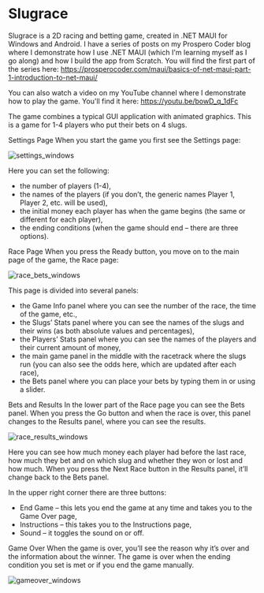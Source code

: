 # Slugrace

Slugrace is a 2D racing and betting game, created in .NET MAUI for Windows and Android. I have a series of posts on my Prospero Coder blog where I demonstrate how I use .NET MAUI (which I'm learning myself as I go along) and how I build the app from Scratch. You will find the first part of the series here: https://prosperocoder.com/maui/basics-of-net-maui-part-1-introduction-to-net-maui/

You can also watch a video on my YouTube channel where I demonstrate how to play the game. You'll find it here: https://youtu.be/bowD_q_1dFc

The game combines a typical GUI application with animated graphics. This is a game for 1-4 players who put their bets on 4 slugs. 

Settings Page
When you start the game you first see the Settings page:

![settings_windows](https://github.com/prospero-apps/slugrace-maui/assets/48125733/fa150c14-6aaf-48f5-a5fa-b1441e04682c)

Here you can set the following: 
- the number of players (1-4), 
- the names of the players (if you don’t, the generic names Player 1, Player 2, etc. will be used), 
- the initial money each player has when the game begins (the same or different for each player), 
- the ending conditions (when the game should end – there are three options).

Race Page
When you press the Ready button, you move on to the main page of the game, the Race page:

![race_bets_windows](https://github.com/prospero-apps/slugrace-maui/assets/48125733/053dc682-4295-441e-9c6a-c01a11280ccd)


This page is divided into several panels: 
- the Game Info panel where you can see the number of the race, the time of the game, etc., 
- the Slugs’ Stats panel where you can see the names of the slugs and their wins (as both absolute values and percentages), 
- the Players’ Stats panel where you can see the names of the players and their current amount of money, 
- the main game panel in the middle with the racetrack where the slugs run (you can also see the odds here, which are updated after each race), 
- the Bets panel where you can place your bets by typing them in or using a slider.

Bets and Results 
In the lower part of the Race page you can see the Bets panel. When you press the Go button and when the race is over, this panel changes to the Results panel, where you can see the results. 

![race_results_windows](https://github.com/prospero-apps/slugrace-maui/assets/48125733/f6fe9ff3-b912-4fc7-b983-8dafae367318)


Here you can see how much money each player had before the last race, how much they bet and on which slug and whether they won or lost and how much. 
When you press the Next Race button in the Results panel, it’ll change back to the Bets panel. 

In the upper right corner there are three buttons: 
- End Game – this lets you end the game at any time and takes you to the Game Over page, 
- Instructions – this takes you to the Instructions page, 
- Sound – it toggles the sound on or off. 

Game Over
When the game is over, you’ll see the reason why it’s over and the information about the winner. The game is over when the ending condition you set is met or if you end the game manually.

![gameover_windows](https://github.com/prospero-apps/slugrace-maui/assets/48125733/6548c062-f72c-4aa0-a92b-a82c8a100912)

